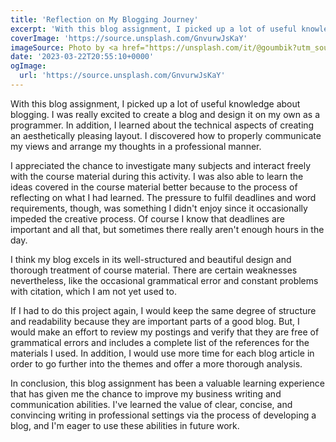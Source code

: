```yaml
---
title: 'Reflection on My Blogging Journey'
excerpt: 'With this blog assignment, I picked up a lot of useful knowledge about blogging. I was really excited to create a blog and design it on my own as a programmer.'
coverImage: 'https://source.unsplash.com/GnvurwJsKaY'
imageSource: Photo by <a href="https://unsplash.com/it/@goumbik?utm_source=unsplash&utm_medium=referral&utm_content=creditCopyText">Lukas Blazek</a> on <a href="https://unsplash.com/photos/GnvurwJsKaY?utm_source=unsplash&utm_medium=referral&utm_content=creditCopyText">Unsplash</a>
date: '2023-03-22T20:55:10+0000'
ogImage:
  url: 'https://source.unsplash.com/GnvurwJsKaY'
---
```


With this blog assignment, I picked up a lot of useful knowledge about blogging. I was really excited to create a blog and design it on my own as a programmer. In addition, I learned about the technical aspects of creating an aesthetically pleasing layout. I discovered how to properly communicate my views and arrange my thoughts in a professional manner.

I appreciated the chance to investigate many subjects and interact freely with the course material during this activity. I was also able to learn the ideas covered in the course material better because to the process of reflecting on what I had learned. The pressure to fulfil deadlines and word requirements, though, was something I didn't enjoy since it occasionally impeded the creative process. Of course I know that deadlines are important and all that, but sometimes there really aren't enough hours in the day.

I think my blog excels in its well-structured and beautiful design and thorough treatment of course material. There are certain weaknesses nevertheless, like the occasional grammatical error and constant problems with citation, which I am not yet used to.

If I had to do this project again, I would keep the same degree of structure and readability because they are important parts of a good blog. But, I would make an effort to review my postings and verify that they are free of grammatical errors and includes a complete list of the references for the materials I used. In addition, I would use more time for each blog article in order to go further into the themes and offer a more thorough analysis.

In conclusion, this blog assignment has been a valuable learning experience that has given me the chance to improve my business writing and communication abilities. I've learned the value of clear, concise, and convincing writing in professional settings via the process of developing a blog, and I'm eager to use these abilities in future work.
